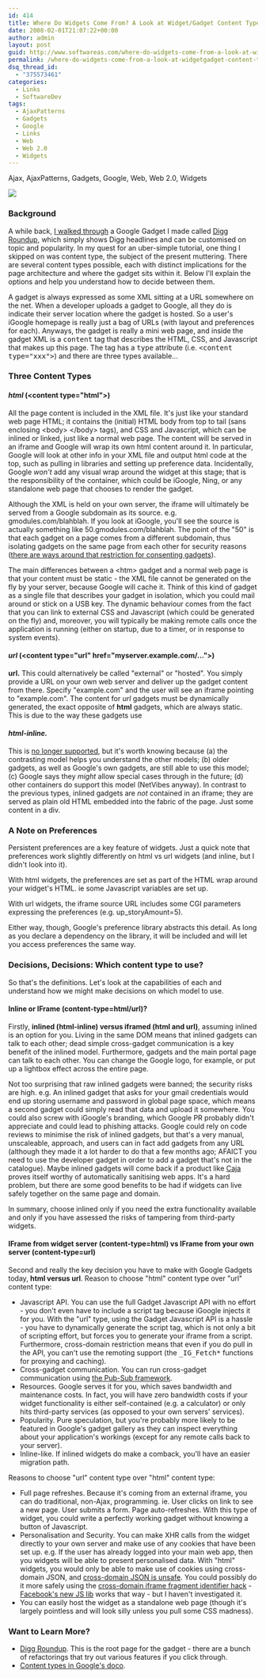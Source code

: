 ```yaml
---
id: 414
title: Where Do Widgets Come From? A Look at Widget/Gadget Content Types
date: 2008-02-01T21:07:22+00:00
author: admin
layout: post
guid: http://www.softwareas.com/where-do-widgets-come-from-a-look-at-widgetgadget-content-types
permalink: /where-do-widgets-come-from-a-look-at-widgetgadget-content-types/
dsq_thread_id:
  - "375573461"
categories:
  - Links
  - SoftwareDev
tags:
  - AjaxPatterns
  - Gadgets
  - Google
  - Links
  - Web
  - Web 2.0
  - Widgets
---
```

<tags>Ajax, AjaxPatterns, Gadgets, Google, Web, Web 2.0, Widgets</tags>

<a href="http://www.ajaxify.com/run/widgets/google/cookies/"><img src="http://img150.imageshack.us/img150/5436/diggrounduploginjl0.png" /></a>

<h3>Background</h3>

A while back, <a href="http://www.softwareas.com/google-gadget-api-for-ajax-developers">I walked through</a> a Google Gadget I made called <a href="http://www.google.com/ig/adde?synd=open&source=ggyp&moduleurl=http://ajaxify.com/run/widgets/google/diggroundup.xml">Digg Roundup</a>, which simply shows Digg headlines and can be customised on topic and popularity. In my quest for an uber-simple tutorial, one thing I skipped on was content type, the subject of the present muttering. There are several content types possible, each with distinct implications for the page architecture and where the gadget sits within it. Below I'll explain the options and help you understand how to decide between them.

A gadget is always expressed as some XML sitting at a URL somewhere on the net. When a developer uploads a gadget to Google, all they do is indicate their server location where the gadget is hosted. So a user's iGoogle homepage is really just a bag of URLs (with layout and preferences for each). Anyways, the gadget is really a mini web page, and inside the gadget XML is a <tt>content</tt> tag that describes the HTML, CSS, and Javascript that makes up this page. The tag has a <tt>type</tt> attribute (i.e. <tt>&lt;content type="xxx"&gt;</tt>) and there are three types available...

<h3>Three Content Types</h3>

<h4><i>html</i> (&lt;content type="html"&gt;)</h4>

<p>All the page content is included in the XML file. It's just like your standard web page HTML; it contains the (initial) HTML body from top to tail (sans enclosing &lt;body&gt; &lt;/body&gt; tags), and CSS and Javascript, which can be inlined or linked, just like a normal web page. The content will be served in an iframe and Google will wrap its own html content around it. In particular, Google will look at other info in your XML file and output html code at the top, such as pulling in libraries and setting up preference data. Incidentally, Google <i>won't</i> add any visual wrap around the widget at this stage; that is the responsibility of the container, which could be iGoogle, Ning, or any standalone web page that chooses to render the gadget.</p>

<p>Although the XML is held on your own server, the iframe will ultimately be served from a Google subdomain as its source. e.g. gmodules.com/blahblah. If you look at iGoogle, you'll see the source is actually something like 50.gmodules.com/blahblah. The point of the "50" is that each gadget on a page comes from a different subdomain, thus isolating gadgets on the same page from each other for security reasons (<a href="http://code.google.com/apis/gadgets/docs/pubsub.html">there are ways around that restriction for consenting gadgets</a>).</p>

<p>The main differences between a &lt;htm&gt; gadget and a normal web page is that your content must be static - the XML file cannot be generated on the fly by your server, because Google will cache it. Think of this kind of gadget as a single file that describes your gadget in isolation, which you could mail around or stick on a USB key. The dynamic behaviour comes from the fact that you can link to external CSS and Javascript (which could be generated on the fly) and, moreover, you will typically be making remote calls once the application is running (either on startup, due to a timer, or in response to system events).</p>

<h4><i>url</i> (&lt;content type="url" href="myserver.example.com/..."&gt;)</h4>
  <p><strong>url.</strong> This could alternatively be called "external" or "hosted". You simply provide a URL on your own web server and deliver up the gadget content from there. Specify "example.com" and the user will see an iframe pointing to "example.com". The content for <i>url</i> gadgets must be dynamically generated, the exact opposite of <strong>html</strong> gadgets, which are always static. This is due to the way these gadgets use </p>

<h4><i>html-inline.</i></h4>

<p>This is <a href="http://groups.google.com/group/Google-Gadgets-API/browse_thread/thread/5776dc1be6dfd0b">no longer supported</a>, but it's worth knowing because (a) the contrasting model helps you understand the other models; (b) older gadgets, as well as Google's own gadgets, are still able to use this model; (c) Google says they <em>might</em> allow special cases through in the future; (d) other containers do support this model (NetVibes anyway). In contrast to the previous types, inlined gadgets are <em>not</em> contained in an iframe; they are served as plain old HTML embedded into the fabric of the page. Just some content in a div.</p>

<h3>A Note on Preferences</h3>

Persistent preferences are a key feature of widgets. Just a quick note that preferences work slightly differently on html vs url widgets (and inline, but I didn't look into it).

With html widgets, the preferences are set as part of the HTML wrap around your widget's HTML. ie some Javascript variables are set up.

With url widgets, the iframe source URL includes some CGI parameters expressing the preferences (e.g. up_storyAmount=5).

Either way, though, Google's preference library abstracts this detail. As long as you declare a dependency on the library, it will be included and will let you access preferences the same way.

<h3>Decisions, Decisions: Which content type to use?</h3>

So that's the definitions. Let's look at the capabilities of each and understand how we might make decisions on which model to use.

<h4>Inline or IFrame (content-type=html/url)?</h4>

Firstly, <strong>inlined (html-inline) versus iframed (html and url)</strong>, assuming inlined is an option for you. Living in the same DOM means that inlined gadgets can talk to each other; dead simple cross-gadget communication is a key benefit of the inlined model. Furthermore, gadgets and the main portal page can talk to each other. You can change the Google logo, for example, or put up a lightbox effect across the entire page.

Not too surprising that raw inlined gadgets were banned; the security risks are high. e.g. An inlined gadget that asks for your gmail credentials would end up storing username and password in global page space, which means a second gadget could simply read that data and upload it somewhere. You could also screw with iGoogle's branding, which Google PR probably didn't appreciate and could lead to phishing attacks. Google could rely on code reviews to minimise the risk of inlined gadgets, but that's a very manual, unscaleable, approach, and users can in fact add gadgets from any URL (although they made it a lot harder to do that a few months ago; AFAICT you need to use the developer gadget in order to add a gadget that's not in the catalogue). Maybe inlined gadgets will come back if a product like <a href="http://code.google.com/p/google-caja/">Caja</a> proves itself worthy of automatically sanitising web apps. It's a hard problem, but there are some good benefits to be had if widgets can live safely together on the same page and domain.

In summary, choose inlined only if you need the extra functionality available and only if you have assessed the risks of tampering from third-party widgets.

<h4>IFrame from widget server (content-type=html) vs IFrame from your own server (content-type=url)</h4>

Second and really the key decision you have to make with Google Gadgets today, <strong>html versus url</strong>. Reason to choose "html" content type over "url" content type:
<ul>
  <li>Javascript API. You can use the full Gadget Javascript API with no effort - you don't even have to include a script tag because iGoogle injects it for you. With the "url" type, using the Gadget Javascript API is a hassle - you have to dynamically generate the script tag, which is not only a bit of scripting effort, but forces you to generate your iframe from a script. Furthermore, cross-domain restriction means that even if you do pull in the API, you can't use the remoting support (the <tt>_IG_Fetch*</tt> functions for proxying and caching).
</li>
  <li>Cross-gadget communication. You can run cross-gadget communication using <a href="http://code.google.com/apis/gadgets/docs/pubsub.html">the Pub-Sub framework</a>.</li>
  <li>Resources. Google serves it for you, which saves bandwidth and maintenance costs. In fact, you will have zero bandwidth costs if your widget functionality is either self-contained (e.g. a calculator) or only hits third-party services (as opposed to your own servers' services).</li>
  <li>Popularity. Pure speculation, but you're probably more likely to be featured in Google's gadget gallery as they can inspect everything about your application's workings (except for any remote calls back to your server).</li>
  <li>Inline-like. If inlined widgets do make a comback, you'll have an easier migration path.</li>
</ul>

Reasons to choose "url" content type over "html" content type:
<ul>
  <li>Full page refreshes. Because it's coming from an external iframe, you can do traditional, non-Ajax, programming. ie. User clicks on link to see a new page. User submits a form. Page auto-refreshes. With this type of widget, you could write a perfectly working gadget without knowing a button of Javascript.</li>
  <li>Personalisation and Security. You can make XHR calls from the widget directly to your own server and make use of any cookies that have been set up. e.g. If the user has already logged into your main web app, then you widgets will be able to present personalised data. With "html" widgets, you would only be able to make use of cookies using cross-domain JSON, and <a href="http://ajaxian.com/archives/joe-walker-on-web-appliaction-security">cross-domain JSON is unsafe</a>. You could possibly do it more safely using the <a href="http://tagneto.blogspot.com/2006/06/cross-domain-frame-communication-with.html">cross-domain iframe fragment identifier hack</a> - <a href="http://wiki.developers.facebook.com/index.php/JavaScript_Client_Library">Facebook's new JS lib</a> works that way - but I haven't investigated it.</li>
  <li>You can easily host the widget as a standalone web page (though it's largely pointless and will look silly unless you pull some CSS madness).</li>
</ul>

<h3>Want to Learn More?</h3>
<ul>
<li><a href="http://ajaxify.com/run/widgets/google/">Digg Roundup</a>. This is the root page for the gadget - there are a bunch of refactorings that try out various features if you click through.</li>
<li><a href="http://code.google.com/apis/gadgets/docs/fundamentals.html">Content types in Google's doco</a>.</li>
</ul>